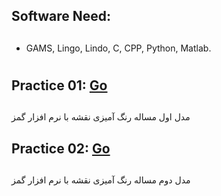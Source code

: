 ## Software Need:
##  
  - GAMS, Lingo, Lindo, C, CPP, Python, Matlab.
#

## Practice 01: [Go](https://github.com/MKarimi21/University-of-Bojnurd/blob/master/IP/Practice%2001/Description)
##
  مدل اول مساله رنگ آمیزی نقشه
  با نرم افزار گمز
##  
## Practice 02: [Go](https://github.com/MKarimi21/University-of-Bojnurd/blob/master/IP/Practice%2002/Description)
##
  مدل دوم مساله رنگ آمیزی نقشه
  با نرم افزار گمز
